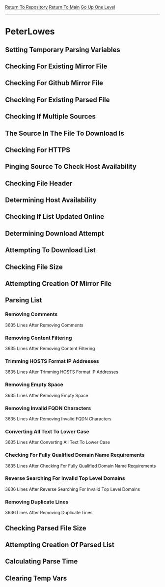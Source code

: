[Return To Repository](https://github.com/deathbybandaid/piholeparser/)
[Return To Main](https://github.com/deathbybandaid/piholeparser/blob/master/RecentRunLogs/Mainlog.md)
[Go Up One Level](https://github.com/deathbybandaid/piholeparser/blob/master/RecentRunLogs/TopLevelScripts/30-Processing-External-Blacklists.md)
____________________________________
# PeterLowes
## Setting Temporary Parsing Variables
## Checking For Existing Mirror File
## Checking For Github Mirror File
## Checking For Existing Parsed File
## Checking If Multiple Sources
## The Source In The File To Download Is
## Checking For HTTPS
## Pinging Source To Check Host Availability
## Checking File Header
## Determining Host Availability
## Checking If List Updated Online
## Determining Download Attempt
## Attempting To Download List
## Checking File Size
## Attempting Creation Of Mirror File
## Parsing List
### Removing Comments
3635 Lines After Removing Comments
### Removing Content Filtering
3635 Lines After Removing Content Filtering
### Trimming HOSTS Format IP Addresses
3635 Lines After Trimming HOSTS Format IP Addresses
### Removing Empty Space
3635 Lines After Removing Empty Space
### Removing Invalid FQDN Characters
3635 Lines After Removing Invalid FQDN Characters
### Converting All Text To Lower Case
3635 Lines After Converting All Text To Lower Case
### Checking For Fully Qualified Domain Name Requirements
3635 Lines After Checking For Fully Qualified Domain Name Requirements
### Reverse Searching For Invalid Top Level Domains
3636 Lines After Reverse Searching For Invalid Top Level Domains
### Removing Duplicate Lines
3636 Lines After Removing Duplicate Lines
## Checking Parsed File Size
## Attempting Creation Of Parsed List
## Calculating Parse Time
## Clearing Temp Vars
